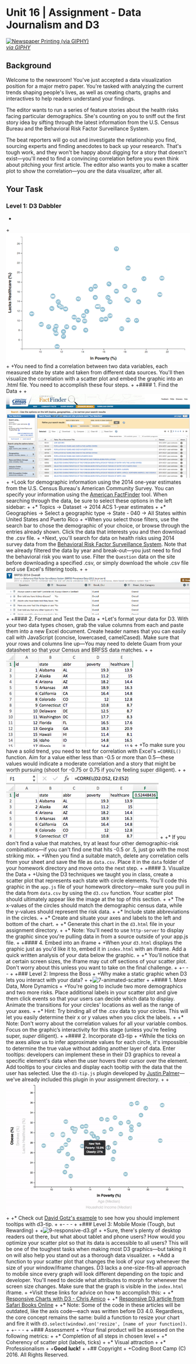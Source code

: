 # Unit 16 | Assignment - Data Journalism and D3

<a target='_blank' href="https://giphy.com/gifs/newspaper-press-v2xIous7mnEYg"><img alt='Newspaper Printing (via GIPHY)' src="http://i.giphy.com/v2xIous7mnEYg.gif" /> <br><em>via GIPHY</em></a>

## Background

Welcome to the newsroom! You've just accepted a data visualization position for a major metro paper. You're tasked with analyzing the current trends shaping people's lives, as well as creating charts, graphs and interactives to help readers understand your findings.

The editor wants to run a series of feature stories about the health risks facing particular demographics. She's counting on you to sniff out the first story idea by sifting through the latest information from the U.S. Census Bureau and the Behavioral Risk Factor Surveillance System.

The beat reporters will go out and investigate the relationship you find, sourcing experts and finding anecdotes to back up your research. That's tough work, and they won't be happy about digging for a story that doesn't exist—you'll need to find a convincing correlation before you even think about pitching your first article. The editor also wants you to make a scatter plot to show the correlation—you _are_ the data visualizer, after all.

## Your Task

### Level 1: D3 Dabbler
+
+![4-scatter](Images/4-scatter.jpg)
+
+You need to find a correlation between two data variables, each measured state by state and taken from different data sources. You'll then visualize the correlation with a scatter plot and embed the graphic into an .html file. You need to accomplish these four steps.
+
+#### 1. Find the Data
+
+![2-census](Images/2-census.jpg)
+
+Look for demographic information using the 2014 one-year estimates from the U.S. Census Bureau's American Community Survey. You can specify your information using the [American FactFinder](http://factfinder.census.gov/faces/nav/jsf/pages/searchresults.xhtml) tool. When searching through the data, be sure to select these options in the left sidebar:
+
+* Topics -> Dataset -> 2014 ACS 1-year estimates
+
+* Geographies -> Select a geographic type -> State - 040 -> All States within United States and Puerto Rico
+
+When you select those filters, use the search bar to chose the demographic of your choice, or browse through the entries already shown. Click the data that interests you and then download the .csv file.
+
+Next, you'll search for data on health risks using 2014 survey data from the [Behavioral Risk Factor Surveillance System](https://chronicdata.cdc.gov/Behavioral-Risk-Factors/BRFSS-2014-Overall/5ra3-ixqq). Note that we already filtered the data by year and break-out—you just need to find the behavioral risk you want to use. Filter the `Question` data on the site before downloading a specified .csv, or simply download the whole .csv file and use Excel's filtering tools.
+
+![3-brfss](Images/3-brfss.jpg)
+
+#### 2. Format and Test the Data
+
+Let's format your data for D3. With your two data types chosen, grab the value columns from each and paste them into a new Excel document. Create header names that you can easily call with JavaScript (concise, lowercased, camelCased). Make sure that your rows and columns line up—You may need to delete Guam from your datasheet so that your Census and BRFSS data matches.
+
+![6-excel](Images/6-excel.jpg)
+
+To make sure you have a solid trend, you need to test for correlation with Excel's `=CORREL()` function. Aim for a value either less than -0.5 or more than 0.5—these values would indicate a moderate correlation and a story that might be worth pursuing (shoot for -0.75 or 0.75 if you're feeling super diligent).
+
+![5-correl](Images/5-correl.jpg)
+
+* If you don't find a value that matches, try at least four other demographic-risk combinations—if you can't find one that hits -0.5 or .5, just go with the most striking mix.
+
+When you find a suitable match, delete any correlation cells from your sheet and save the file as `data.csv`. Place it in the `data` folder of your homework directory and move onto the next step.
+
+#### 3. Visualize the Data
+
+Using the D3 techniques we taught you in class, create a scatter plot that represents each state with circle elements. You'll code this graphic in the `app.js` file of your homework directory—make sure you pull in the data from `data.csv` by using the `d3.csv` function. Your scatter plot should ultimately appear like the image at the top of this section.
+
+* The x-values of the circles should match the demographic census data, while the y-values should represent the risk data.
+
+* Include state abbreviations in the circles.
+
+* Create and situate your axes and labels to the left and bottom of the chart.
+
+* Generate this chart in the `d3.html` file in your assignment directory.
+
+* Note: You'll need to use `http-server` to display the graphic since you're pulling data in from a source outside of your app.js file.
+
+#### 4. Embed into an iframe
+
+When your `d3.html` displays the graphic just as you'd like it to, embed it in `index.html` with an iframe. Add a quick written analysis of your data below the graphic.
+
+* You'll notice that at certain screen sizes, the iframe may cut off sections of your scatter plot. Don't worry about this unless you want to take on the final challenge.
+
+- - -
+
+### Level 2: Impress the Boss
+
+Why make a static graphic when D3 lets you interact with your data?
+
+![7-animated-scatter](Images/7-animated-scatter.gif)
+
+#### 1. More Data, More Dynamics
+
+You're going to include two more demographics and two more risks. Place additional labels in your scatter plot and give them click events so that your users can decide which data to display. Animate the transitions for your circles' locations as well as the range of your axes.
+
+* Hint: Try binding all of the .csv data to your circles. This will let you easily determine their x or y values when you click the labels.
+
+* Note: Don't worry about the correlation values for all your variable combos. Focus on the graphic’s interactivity for this stage (unless you're feeling super, _super_ diligent).
+
+#### 2. Incorporate d3-tip
+
+While the ticks on the axes allow us to infer approximate values for each circle, it's impossible to determine the true value without adding another layer of data. Enter tooltips: developers can implement these in their D3 graphics to reveal a specific element's data when the user hovers their cursor over the element. Add tooltips to your circles and display each tooltip with the data that the user has selected. Use the `d3-tip.js` plugin developed by [Justin Palmer](https://github.com/Caged)—we've already included this plugin in your assignment directory.
+
+![8-tooltip](Images/8-tooltip.gif)
+
+* Check out [David Gotz's example](https://bl.ocks.org/davegotz/bd54b56723c154d25eedde6504d30ad7) to see how you should implement tooltips with d3-tip.
+
+- - -
+
+### Level 3: Mobile Moxie (Tough, but Rewarding)
+
+![9-responsive-d3.gif](Images/9-responsive-d3.gif)
+
+Sure, there's plenty of desktop readers out there, but what about tablet and phone users? How would you optimize your scatter plot so that its data is accessible to all users? This will be one of the toughest tasks when making most D3 graphics—but taking it on will also help you stand out as a thorough data visualizer.
+
+Add a function to your scatter plot that changes the look of your svg whenever the size of your window/iframe changes. D3 lacks a one-size-fits-all approach to mobile since every graph will look different depending on the topic and developer. You'll need to decide what attributes to morph for whenever the screen size changes. Make sure that the graph is visible in the `index.html` iframe.
+
+Visit these links for advice on how to accomplish this:
+
+* [Responsive Charts with D3 - Chris Amico](http://eyeseast.github.io/visible-data/2013/08/28/responsive-charts-with-d3/)
+
+* [Responsive D3 article from Safari Books Online](https://www.safaribooksonline.com/blog/2014/02/17/building-responsible-visualizations-d3-js/)
+
+* Note: Some of the code in these articles will be outdated, like the axis code—each was written before D3 4.0. Regardless, the core concept remains the same: build a function to resize your chart and fire it with `d3.select(window).on('resize', [name of your function])`.
+
+- - -
+
+### Assessment
+
+Your final product will be assessed on the following metrics:
+
+* Completion of all steps in chosen level
+
+* Coherency of scatter plot (labels, ticks)
+
+* Visual attraction
+
+* Professionalism
+
+**Good luck!**
+
+## Copyright
+
+Coding Boot Camp (C) 2016. All Rights Reserved.
